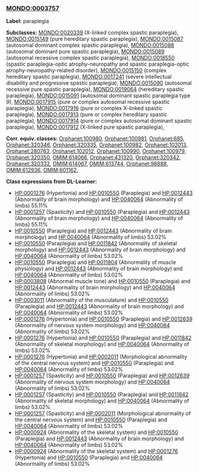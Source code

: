 
### [MONDO:0003757](http://purl.obolibrary.org/obo/MONDO_0003757)
**Label:** paraplegia

**Subclasses:** [MONDO:0020339](http://purl.obolibrary.org/obo/MONDO_0020339) (X-linked complex spastic paraplegia), [MONDO:0015149](http://purl.obolibrary.org/obo/MONDO_0015149) (pure hereditary spastic paraplegia), [MONDO:0015087](http://purl.obolibrary.org/obo/MONDO_0015087) (autosomal dominant complex spastic paraplegia), [MONDO:0015088](http://purl.obolibrary.org/obo/MONDO_0015088) (autosomal dominant pure spastic paraplegia), [MONDO:0015089](http://purl.obolibrary.org/obo/MONDO_0015089) (autosomal recessive complex spastic paraplegia), [MONDO:0018550](http://purl.obolibrary.org/obo/MONDO_0018550) (spastic paraplegia-optic atrophy-neuropathy and spastic paraplegia-optic atrophy-neuropathy-related disorder), [MONDO:0015150](http://purl.obolibrary.org/obo/MONDO_0015150) (complex hereditary spastic paraplegia), [MONDO:0017241](http://purl.obolibrary.org/obo/MONDO_0017241) (severe intellectual disability and progressive spastic paraplegia), [MONDO:0015090](http://purl.obolibrary.org/obo/MONDO_0015090) (autosomal recessive pure spastic paraplegia), [MONDO:0019064](http://purl.obolibrary.org/obo/MONDO_0019064) (hereditary spastic paraplegia), [MONDO:0015091](http://purl.obolibrary.org/obo/MONDO_0015091) (autosomal dominant spastic paraplegia type 9), [MONDO:0017915](http://purl.obolibrary.org/obo/MONDO_0017915) (pure or complex autosomal recessive spastic paraplegia), [MONDO:0017916](http://purl.obolibrary.org/obo/MONDO_0017916) (pure or complex X-linked spastic paraplegia), [MONDO:0017913](http://purl.obolibrary.org/obo/MONDO_0017913) (pure or complex hereditary spastic paraplegia), [MONDO:0017914](http://purl.obolibrary.org/obo/MONDO_0017914) (pure or complex autosomal dominant spastic paraplegia), [MONDO:0017912](http://purl.obolibrary.org/obo/MONDO_0017912) (X-linked pure spastic paraplegia), 

**Corr. equiv. classes:** [Orphanet:100980](http://www.orpha.net/ORDO/Orphanet_100980), [Orphanet:100981](http://www.orpha.net/ORDO/Orphanet_100981), [Orphanet:685](http://www.orpha.net/ORDO/Orphanet_685), [Orphanet:320346](http://www.orpha.net/ORDO/Orphanet_320346), [Orphanet:320335](http://www.orpha.net/ORDO/Orphanet_320335), [Orphanet:100982](http://www.orpha.net/ORDO/Orphanet_100982), [Orphanet:102013](http://www.orpha.net/ORDO/Orphanet_102013), [Orphanet:280763](http://www.orpha.net/ORDO/Orphanet_280763), [Orphanet:102012](http://www.orpha.net/ORDO/Orphanet_102012), [Orphanet:100990](http://www.orpha.net/ORDO/Orphanet_100990), [Orphanet:100979](http://www.orpha.net/ORDO/Orphanet_100979), [Orphanet:320350](http://www.orpha.net/ORDO/Orphanet_320350), [OMIM:614066](http://purl.obolibrary.org/obo/OMIM_614066), [Orphanet:431320](http://www.orpha.net/ORDO/Orphanet_431320), [Orphanet:320342](http://www.orpha.net/ORDO/Orphanet_320342), [Orphanet:320332](http://www.orpha.net/ORDO/Orphanet_320332), [OMIM:614067](http://purl.obolibrary.org/obo/OMIM_614067), [OMIM:613744](http://purl.obolibrary.org/obo/OMIM_613744), [Orphanet:98888](http://www.orpha.net/ORDO/Orphanet_98888), [OMIM:612936](http://purl.obolibrary.org/obo/OMIM_612936), [OMIM:601162](http://purl.obolibrary.org/obo/OMIM_601162), 

**Class expressions from DL-Learner:**

- [HP:0001276](http://purl.obolibrary.org/obo/HP_0001276) (Hypertonia) and [HP:0010550](http://purl.obolibrary.org/obo/HP_0010550) (Paraplegia) and [HP:0012443](http://purl.obolibrary.org/obo/HP_0012443) (Abnormality of brain morphology) and [HP:0040064](http://purl.obolibrary.org/obo/HP_0040064) (Abnormality of limbs) 55.11%
- [HP:0001257](http://purl.obolibrary.org/obo/HP_0001257) (Spasticity) and [HP:0010550](http://purl.obolibrary.org/obo/HP_0010550) (Paraplegia) and [HP:0012443](http://purl.obolibrary.org/obo/HP_0012443) (Abnormality of brain morphology) and [HP:0040064](http://purl.obolibrary.org/obo/HP_0040064) (Abnormality of limbs) 55.11%
- [HP:0010550](http://purl.obolibrary.org/obo/HP_0010550) (Paraplegia) and [HP:0012443](http://purl.obolibrary.org/obo/HP_0012443) (Abnormality of brain morphology) and [HP:0040064](http://purl.obolibrary.org/obo/HP_0040064) (Abnormality of limbs) 53.02%
- [HP:0010550](http://purl.obolibrary.org/obo/HP_0010550) (Paraplegia) and [HP:0011842](http://purl.obolibrary.org/obo/HP_0011842) (Abnormality of skeletal morphology) and [HP:0012443](http://purl.obolibrary.org/obo/HP_0012443) (Abnormality of brain morphology) and [HP:0040064](http://purl.obolibrary.org/obo/HP_0040064) (Abnormality of limbs) 53.02%
- [HP:0010550](http://purl.obolibrary.org/obo/HP_0010550) (Paraplegia) and [HP:0011804](http://purl.obolibrary.org/obo/HP_0011804) (Abnormality of muscle physiology) and [HP:0012443](http://purl.obolibrary.org/obo/HP_0012443) (Abnormality of brain morphology) and [HP:0040064](http://purl.obolibrary.org/obo/HP_0040064) (Abnormality of limbs) 53.02%
- [HP:0003808](http://purl.obolibrary.org/obo/HP_0003808) (Abnormal muscle tone) and [HP:0010550](http://purl.obolibrary.org/obo/HP_0010550) (Paraplegia) and [HP:0012443](http://purl.obolibrary.org/obo/HP_0012443) (Abnormality of brain morphology) and [HP:0040064](http://purl.obolibrary.org/obo/HP_0040064) (Abnormality of limbs) 53.02%
- [HP:0003011](http://purl.obolibrary.org/obo/HP_0003011) (Abnormality of the musculature) and [HP:0010550](http://purl.obolibrary.org/obo/HP_0010550) (Paraplegia) and [HP:0012443](http://purl.obolibrary.org/obo/HP_0012443) (Abnormality of brain morphology) and [HP:0040064](http://purl.obolibrary.org/obo/HP_0040064) (Abnormality of limbs) 53.02%
- [HP:0001276](http://purl.obolibrary.org/obo/HP_0001276) (Hypertonia) and [HP:0010550](http://purl.obolibrary.org/obo/HP_0010550) (Paraplegia) and [HP:0012639](http://purl.obolibrary.org/obo/HP_0012639) (Abnormality of nervous system morphology) and [HP:0040064](http://purl.obolibrary.org/obo/HP_0040064) (Abnormality of limbs) 53.02%
- [HP:0001276](http://purl.obolibrary.org/obo/HP_0001276) (Hypertonia) and [HP:0010550](http://purl.obolibrary.org/obo/HP_0010550) (Paraplegia) and [HP:0011842](http://purl.obolibrary.org/obo/HP_0011842) (Abnormality of skeletal morphology) and [HP:0040064](http://purl.obolibrary.org/obo/HP_0040064) (Abnormality of limbs) 53.02%
- [HP:0001276](http://purl.obolibrary.org/obo/HP_0001276) (Hypertonia) and [HP:0002011](http://purl.obolibrary.org/obo/HP_0002011) (Morphological abnormality of the central nervous system) and [HP:0010550](http://purl.obolibrary.org/obo/HP_0010550) (Paraplegia) and [HP:0040064](http://purl.obolibrary.org/obo/HP_0040064) (Abnormality of limbs) 53.02%
- [HP:0001257](http://purl.obolibrary.org/obo/HP_0001257) (Spasticity) and [HP:0010550](http://purl.obolibrary.org/obo/HP_0010550) (Paraplegia) and [HP:0012639](http://purl.obolibrary.org/obo/HP_0012639) (Abnormality of nervous system morphology) and [HP:0040064](http://purl.obolibrary.org/obo/HP_0040064) (Abnormality of limbs) 53.02%
- [HP:0001257](http://purl.obolibrary.org/obo/HP_0001257) (Spasticity) and [HP:0010550](http://purl.obolibrary.org/obo/HP_0010550) (Paraplegia) and [HP:0011842](http://purl.obolibrary.org/obo/HP_0011842) (Abnormality of skeletal morphology) and [HP:0040064](http://purl.obolibrary.org/obo/HP_0040064) (Abnormality of limbs) 53.02%
- [HP:0001257](http://purl.obolibrary.org/obo/HP_0001257) (Spasticity) and [HP:0002011](http://purl.obolibrary.org/obo/HP_0002011) (Morphological abnormality of the central nervous system) and [HP:0010550](http://purl.obolibrary.org/obo/HP_0010550) (Paraplegia) and [HP:0040064](http://purl.obolibrary.org/obo/HP_0040064) (Abnormality of limbs) 53.02%
- [HP:0000924](http://purl.obolibrary.org/obo/HP_0000924) (Abnormality of the skeletal system) and [HP:0010550](http://purl.obolibrary.org/obo/HP_0010550) (Paraplegia) and [HP:0012443](http://purl.obolibrary.org/obo/HP_0012443) (Abnormality of brain morphology) and [HP:0040064](http://purl.obolibrary.org/obo/HP_0040064) (Abnormality of limbs) 53.02%
- [HP:0000924](http://purl.obolibrary.org/obo/HP_0000924) (Abnormality of the skeletal system) and [HP:0001276](http://purl.obolibrary.org/obo/HP_0001276) (Hypertonia) and [HP:0010550](http://purl.obolibrary.org/obo/HP_0010550) (Paraplegia) and [HP:0040064](http://purl.obolibrary.org/obo/HP_0040064) (Abnormality of limbs) 53.02%



